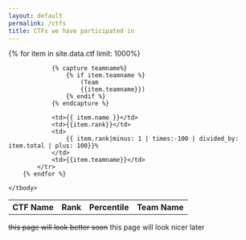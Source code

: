```yaml
---
layout: default
permalink: /ctfs
title: CTFs we have participated in
---
```


<link href="https://cdn.datatables.net/1.10.21/css/jquery.dataTables.css" rel="stylesheet" type="text/css">

<script charset="utf8" src="https://cdn.datatables.net/1.10.21/js/jquery.dataTables.js" type="text/javascript"></script>
<script>
    $(document).ready( function () {
    $('#table_id').DataTable();
} );
</script>


<table class="display" id="table_id">
    <thead>
        <tr>
            <th>CTF Name</th>
            <th>Rank</th>
            <th>Percentile</th>
            <th>Team Name</th>
        </tr>
    </thead>
    <tbody>
        {% for item in site.data.ctf limit: 1000%}
            <tr>

                {% capture teamname%}
                    {% if item.teamname %}
                        (Team
                        {{item.teamname}})
                    {% endif %}
                {% endcapture %}

                <td>{{ item.name }}</td>
                <td>{{item.rank}}</td>
                <td>
                    {{ item.rank|minus: 1 | times:-100 | divided_by: item.total | plus: 100}}%
                </td>
                <td>{{item.teamname}}</td>
            </tr>
        {% endfor %}

    </tbody>
</table>

~~this page will look better soon~~
this page will look nicer later